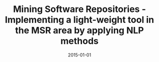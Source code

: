 ---
abstract: ''
authors:
- Florian Brosch
date: '2015-01-01'
featured: false
links:
- name: Publik
  url: https://publik.tuwien.ac.at/showentry.php?ID=246628&lang=2
publication_types:
- '7'
publishDate: '2015-01-01'
title: Mining Software Repositories - Implementing a light-weight tool in the MSR
  area by applying NLP methods
url_pdf: ''
---
